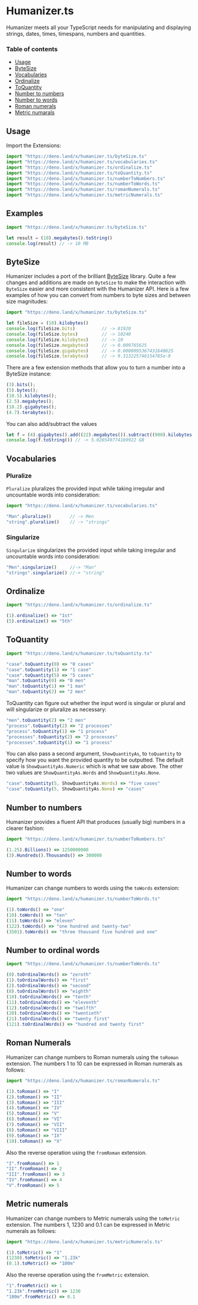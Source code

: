 # Humanizer.ts

Humanizer meets all your TypeScript needs for manipulating and displaying strings, dates, times, timespans, numbers and quantities.

### Table of contents

- [Usage](#usage)
- [ByteSize](#bytesize)
- [Vocabularies](#vocabularies)
- [Ordinalize](#ordinalize)
- [ToQuantity](#toquantity)
- [Number to numbers](#number_to_numbers)
- [Number to words](#number_to_words)
- [Roman numerals](#roman_numerals)
- [Metric numarals](#metric_numerals)

## <a id="usage">Usage</a>

Import the Extensions:

```ts
import "https://deno.land/x/humanizer.ts/byteSize.ts"
import "https://deno.land/x/humanizer.ts/vocabularies.ts"
import "https://deno.land/x/humanizer.ts/ordinalize.ts"
import "https://deno.land/x/humanizer.ts/toQuantity.ts"
import "https://deno.land/x/humanizer.ts/numberToNumbers.ts"
import "https://deno.land/x/humanizer.ts/numberToWords.ts"
import "https://deno.land/x/humanizer.ts/romanNumerals.ts"
import "https://deno.land/x/humanizer.ts/metricNumerals.ts"
```

## Examples

```ts
import "https://deno.land/x/humanizer.ts/byteSize.ts"

let result = (10).megabytes().toString()
console.log(result) // -> 10 MB
```

## <a id="bytesize">ByteSize</a>

Humanizer includes a port of the brilliant [ByteSize](https://github.com/omar/ByteSize) library.
Quite a few changes and additions are made on `ByteSize` to make the interaction with `ByteSize` easier and more consistent with the Humanizer API.
Here is a few examples of how you can convert from numbers to byte sizes and between size magnitudes:

```ts
import "https://deno.land/x/humanizer.ts/byteSize.ts"

let fileSize = (10).kilobytes()
console.log(fileSize.bits)          // -> 81920
console.log(fileSize.bytes)         // -> 10240
console.log(fileSize.kilobytes)     // -> 10
console.log(fileSize.megabytes)     // -> 0.009765625
console.log(fileSize.gigabytes)     // -> 0.0000095367431640625
console.log(fileSize.terabytes)     // -> 9.313225746154785e-9
```

There are a few extension methods that allow you to turn a number into a ByteSize instance:

```ts
(3).bits();
(5).bytes();
(10.5).kilobytes();
(2.5).megabytes();
(10.2).gigabytes();
(4.7).terabytes();
```

You can also add/subtract the values

```ts
let f = (4).gigabytes().add((22).megabytes()).subtract((980).kilobytes()).addGigabytes(1)
console.log(f.toString()) // -> 5.020549774169922 GB
```

## <a id="vocabularies">Vocabularies</a>

### Pluralize

`Pluralize` pluralizes the provided input while taking irregular and uncountable words into consideration:

```ts
import "https://deno.land/x/humanizer.ts/vocabularies.ts"

"Man".pluralize()       // -> Men
"string".pluralize()    // -> "strings"

```

### Singularize

`Singularize` singularizes the provided input while taking irregular and uncountable words into consideration:

```ts
"Men".singularize()     //-> "Man"
"strings".singularize() //-> "string"
```

## <a id="ordinalize">Ordinalize</a>

```ts
import "https://deno.land/x/humanizer.ts/ordinalize.ts"

(1).ordinalize() => "1st"
(5).ordinalize() => "5th"
```

## <a id="toquantity">ToQuantity</a>

```ts
import "https://deno.land/x/humanizer.ts/toQuantity.ts"

"case".toQuantity(0) => "0 cases"
"case".toQuantity(1) => "1 case"
"case".toQuantity(5) => "5 cases"
"man".toQuantity(0) => "0 men"
"man".toQuantity(1) => "1 man"
"man".toQuantity(2) => "2 men"
```

ToQuantity can figure out whether the input word is singular or plural and will singularize or pluralize as necessary:

```ts
"men".toQuantity(2) => "2 men"
"process".toQuantity(2) => "2 processes"
"process".toQuantity(1) => "1 process"
"processes".toQuantity(2) => "2 processes"
"processes".toQuantity(1) => "1 process"
```

You can also pass a second argument, `ShowQuantityAs`, to `toQuantity` to specify how you want the provided quantity to be outputted. The default value is `ShowQuantityAs.Numeric` which is what we saw above. The other two values are `ShowQuantityAs.Words` and `ShowQuantityAs.None`.

```ts
"case".toQuantity(5, ShowQuantityAs.Words) => "five cases"
"case".toQuantity(5, ShowQuantityAs.None) => "cases"
```

## <a id="number_to_numbers">Number to numbers</a>

Humanizer provides a fluent API that produces (usually big) numbers in a clearer fashion:

```ts
import "https://deno.land/x/humanizer.ts/numberToNumbers.ts"

(1.25).Billions() => 1250000000
(3).Hundreds().Thousands() => 300000
```

## <a id="number_to_words">Number to words</a>

Humanizer can change numbers to words using the `toWords` extension:

```ts
import "https://deno.land/x/humanizer.ts/numberToWords.ts"

(1).toWords() => "one"
(10).toWords() => "ten"
(11).toWords() => "eleven"
(122).toWords() => "one hundred and twenty-two"
(3501).toWords() => "three thousand five hundred and one"
```

## Number to ordinal words

```ts
import "https://deno.land/x/humanizer.ts/numberToWords.ts"

(0).toOrdinalWords() => "zeroth"
(1).toOrdinalWords() => "first"
(2).toOrdinalWords() => "second"
(8).toOrdinalWords() => "eighth"
(10).toOrdinalWords() => "tenth"
(11).toOrdinalWords() => "eleventh"
(12).toOrdinalWords() => "twelfth"
(20).toOrdinalWords() => "twentieth"
(21).toOrdinalWords() => "twenty first"
(121).toOrdinalWords() => "hundred and twenty first"
```

## <a id="roman_numerals">Roman Numerals</a>

Humanizer can change numbers to Roman numerals using the `toRoman` extension. The numbers 1 to 10 can be expressed in Roman numerals as follows:

```ts
import "https://deno.land/x/humanizer.ts/romanNumerals.ts"

(1).toRoman() => "I"
(2).toRoman() => "II"
(3).toRoman() => "III"
(4).toRoman() => "IV"
(5).toRoman() => "V"
(6).toRoman() => "VI"
(7).toRoman() => "VII"
(8).toRoman() => "VIII"
(9).toRoman() => "IX"
(10).toRoman() => "X"
```

Also the reverse operation using the `fromRoman` extension.

```ts
"I".fromRoman() => 1
"II".fromRoman() => 2
"III".fromRoman() => 3
"IV".fromRoman() => 4
"V".fromRoman() => 5
```

## <a id="metric_numerals">Metric numerals</a>

Humanizer can change numbers to Metric numerals using the `toMetric` extension. The numbers 1, 1230 and 0.1 can be expressed in Metric numerals as follows:

```ts
import "https://deno.land/x/humanizer.ts/metricNumerals.ts"

(1).toMetric() => "1"
(1230).toMetric() => "1.23k"
(0.1).toMetric() => "100m"
```

Also the reverse operation using the `fromMetric` extension.

```ts
"1".fromMetric() => 1
"1.23k".fromMetric() => 1230
"100m".fromMetric() => 0.1
```

